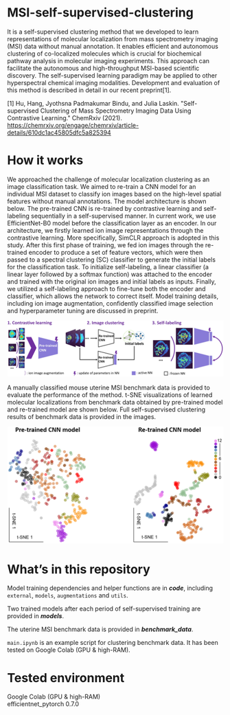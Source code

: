 # MSI-self-supervised-clustering
It is a self-supervised clustering method that we developed to learn representations of molecular localization from mass spectrometry imaging (MSI) data without manual annotation. It enables efficient and autonomous clustering of co-localized molecules which is crucial for biochemical pathway analysis in molecular imaging experiments. This approach can facilitate the autonomous and high-throughput MSI-based scientific discovery. The self-supervised learning paradigm may be applied to other hyperspectral chemical imaging modalities. Development and evaluation of this method is described in detail in our recent preprint[1].

[1] Hu, Hang, Jyothsna Padmakumar Bindu, and Julia Laskin. "Self-supervised Clustering of Mass Spectrometry Imaging Data Using Contrastive Learning." ChemRxiv (2021). https://chemrxiv.org/engage/chemrxiv/article-details/610dc1ac45805dfc5a825394

# How it works
We approached the challenge of molecular localization clustering as an image classification task. We aimed to re-train a CNN model for an individual MSI dataset to classify ion images based on the high-level spatial features without manual annotations. The model architecture is shown below. The pre-trained CNN is re-trained by contrastive learning and self-labeling sequentially in a self-supervised manner. In current work, we use EfficientNet-B0 model before the classification layer as an encoder. In our architecture, we firstly learned ion image representations through the contrastive learning. More specifically, SimCLR approach is adopted in this study. After this first phase of training, we fed ion images through the re-trained encoder to produce a set of feature vectors, which were then passed to a spectral clustering (SC) classifier to generate the initial labels for the classification task. To initialize self-labeling, a linear classifier (a linear layer followed by a softmax function) was attached to the encoder and trained with the original ion images and initial labels as inputs. Finally, we utilized a self-labeling approach to fine-tune both the encoder and classifier, which allows the network to correct itself. Model training details, including ion image augmentation, confidently classified image selection and hyperparameter tuning are discussed in preprint. 

<div align="center">
<img src="images/workflow.jpg" width="600">
</div>

A manually classified mouse uterine MSI benchmark data is provided to evaluate the performance of the method. t-SNE visualizations of learned molecular localizations from benchmark data obtained by pre-trained model and re-trained model are shown below. Full self-supervised clustering results of benchmark data is provided in the images. 

<div align="center">
<img src="images/representations.png" width="600">
</div>

# What’s in this repository
Model training dependencies and helper functions are in ***code***, including `external`, `models`, `augmentations` and `utils`.<br> 

Two trained models after each period of self-supervised training are provided in ***models***.<br>

The uterine MSI benchmark data is provided in ***benchmark_data***.<br>

`main.ipynb` is an example script for clustering benchmark data. It has been tested on Google Colab (GPU & high-RAM).<br>

# Tested environment
Google Colab (GPU & high-RAM)<br>
efficientnet_pytorch 0.7.0<br>

